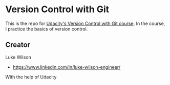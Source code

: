 # Version Control with Git

This is the repo for [Udacity's Version Control with Git course](). In the course, I practice the basics of version control.

## Creator

Luke Wilson
- https://www.linkedin.com/in/luke-wilson-engineer/

With the help of Udacity
